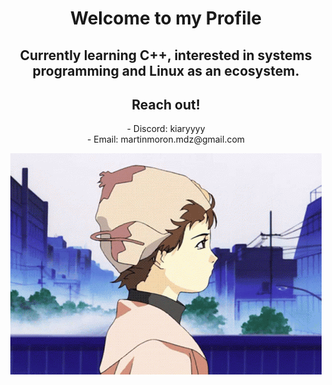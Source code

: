 
<h1 align="center">Welcome to my Profile</h1>
<h2 align="center">Currently learning C++, interested in systems programming and Linux as an ecosystem.  </h2>

<h2 align="center">Reach out!</h2>
<p align="center">
- Discord: kiaryyyy <br>
- Email: martinmoron.mdz@gmail.com <br>
</p>

<p align="center">
    <img src="lain.gif" alt="Banner">
  </a>
</p>

<!---
Kiaryy/Kiaryy is a ✨ special ✨ repository because its `README.md` (this file) appears on your GitHub profile.
You can click the Preview link to take a look at your changes.
--->
